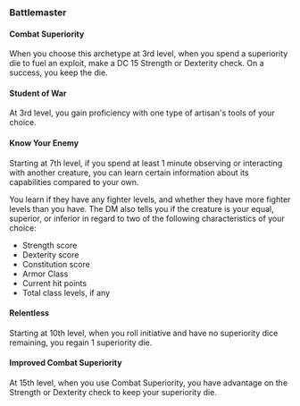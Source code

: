 ### Battlemaster
#### Combat Superiority
When you choose this archetype at 3rd level, when you spend a superiority die to fuel an exploit, make a DC 15 Strength or Dexterity check. On a success, you keep the die.

#### Student of War
At 3rd level, you gain proficiency with one type of artisan's tools of your choice.

#### Know Your Enemy
Starting at 7th level, if you spend at least 1 minute observing or interacting with another creature, you can learn certain information about its capabilities compared to your own. 

You learn if they have any fighter levels, and whether they have more fighter levels than you have.
The DM also tells you if the creature is your equal, superior, or inferior in regard to two of the following characteristics of your choice:

* Strength score
* Dexterity score
* Constitution score
* Armor Class
* Current hit points
* Total class levels, if any

#### Relentless
Starting at 10th level, when you roll initiative and have no superiority dice remaining, you regain 1 superiority die.

#### Improved Combat Superiority
At 15th level, when you use Combat Superiority, you have advantage on the Strength or Dexterity check to keep your superiority die.